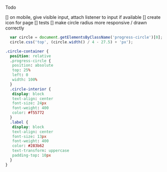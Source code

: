 Todo

[] on mobile, give visible input, attach listener to input if available
[] create icon for page
[] tests
[] make circle radius more responsive / drawn correctly

```js
  var circle = document.getElementsByClassName('progress-circle')[0];
  circle.css('top', (circle.width() / 4 - 27.5) + 'px');
```

```css
.circle-container {
  position: relative
  .progress-circle {
   position: absolute
   top: 25%
   left: 0
   width: 100%
  }
  .circle-interior {
   display: block
   text-align: center
   font-size: 24px
   font-weight: 400
   color: #f55772
  }
  .label {
   display: block
   text-align: center
   font-size: 13px
   font-weight: 400
   color: #283b62
   text-transform: uppercase
   padding-top: 10px
  }
}
```
